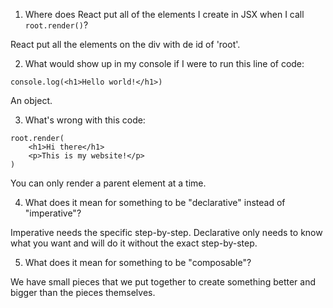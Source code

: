1. Where does React put all of the elements I create in JSX when I 
   call `root.render()`?

React put all the elements on the div with de id of 'root'.


2. What would show up in my console if I were to run this line of code:
```
console.log(<h1>Hello world!</h1>)
```

An object.

3. What's wrong with this code:
```
root.render(
    <h1>Hi there</h1>
    <p>This is my website!</p>
)
```

You can only render a parent element at a time.


4. What does it mean for something to be "declarative" instead of "imperative"?

Imperative needs the specific step-by-step.
Declarative only needs to know what you want and will do it without the exact step-by-step.


5. What does it mean for something to be "composable"?

We have small pieces that we put together to create something better and bigger than the pieces themselves.
